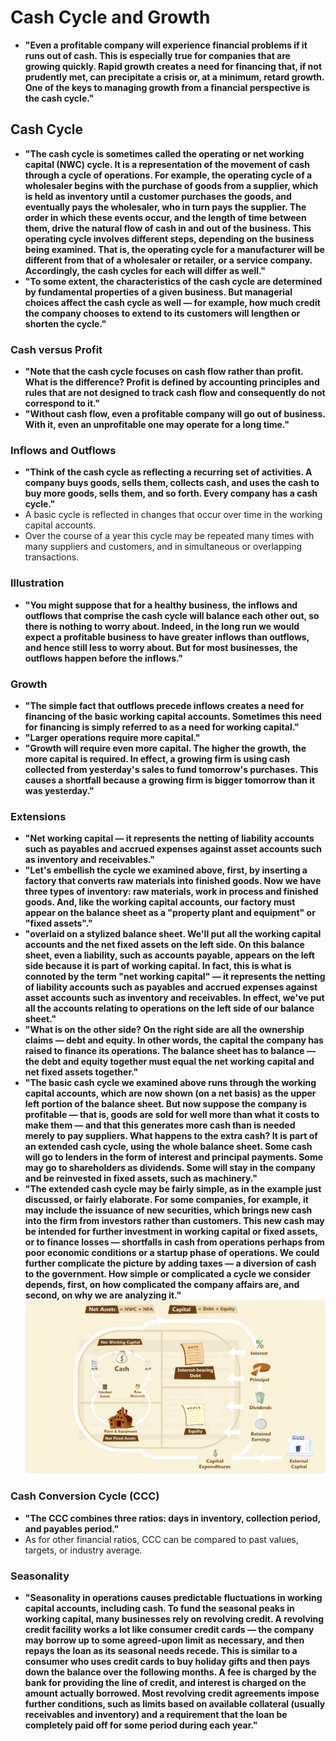 # Cash Cycle and Growth

- **"Even a profitable company will experience financial problems if it runs out of cash. This is especially true for companies that are growing quickly. Rapid growth creates a need for financing that, if not prudently met, can precipitate a crisis or, at a minimum, retard growth. One of the keys to managing growth from a financial perspective is the cash cycle."**

## Cash Cycle

- **"The cash cycle is sometimes called the operating or net working capital (NWC) cycle. It is a representation of the movement of cash through a cycle of operations. For example, the operating cycle of a wholesaler begins with the purchase of goods from a supplier, which is held as inventory until a customer purchases the goods, and eventually pays the wholesaler, who in turn pays the supplier. The order in which these events occur, and the length of time between them, drive the natural flow of cash in and out of the business. This operating cycle involves different steps, depending on the business being examined. That is, the operating cycle for a manufacturer will be different from that of a wholesaler or retailer, or a service company. Accordingly, the cash cycles for each will differ as well."**
- **"To some extent, the characteristics of the cash cycle are determined by fundamental properties of a given business. But managerial choices affect the cash cycle as well — for example, how much credit the company chooses to extend to its customers will lengthen or shorten the cycle."**

### Cash versus Profit

- **"Note that the cash cycle focuses on cash flow rather than profit. What is the difference? Profit is defined by accounting principles and rules that are not designed to track cash flow and consequently do not correspond to it."**
- **"Without cash flow, even a profitable company will go out of business. With it, even an unprofitable one may operate for a long time."**

### Inflows and Outflows

- **"Think of the cash cycle as reflecting a recurring set of activities. A company buys goods, sells them, collects cash, and uses the cash to buy more goods, sells them, and so forth. Every company has a cash cycle."**
- A basic cycle is reflected in changes that occur over time in the working capital accounts. 
- Over the course of a year this cycle may be repeated many times with many suppliers and customers, and in simultaneous or overlapping transactions.

### Illustration

- **"You might suppose that for a healthy business, the inflows and outflows that comprise the cash cycle will balance each other out, so there is nothing to worry about. Indeed, in the long run we would expect a profitable business to have greater inflows than outflows, and hence still less to worry about. But for most businesses, the outflows happen before the inflows."**

### Growth

- **"The simple fact that outflows precede inflows creates a need for financing of the basic working capital accounts. Sometimes this need for financing is simply referred to as a need for working capital."**
- **"Larger operations require more capital."**
- **"Growth will require even more capital. The higher the growth, the more capital is required. In effect, a growing firm is using cash collected from yesterday's sales to fund tomorrow's purchases. This causes a shortfall because a growing firm is bigger tomorrow than it was yesterday."**

### Extensions

- **"Net working capital — it represents the netting of liability accounts such as payables and accrued expenses against asset accounts such as inventory and receivables."**
- **"Let's embellish the cycle we examined above, first, by inserting a factory that converts raw materials into finished goods. Now we have three types of inventory: raw materials, work in process and finished goods. And, like the working capital accounts, our factory must appear on the balance sheet as a "property plant and equipment" or "fixed assets"."**
- **"overlaid on a stylized balance sheet. We'll put all the working capital accounts and the net fixed assets on the left side. On this balance sheet, even a liability, such as accounts payable, appears on the left side because it is part of working capital. In fact, this is what is connoted by the term "net working capital" — it represents the netting of liability accounts such as payables and accrued expenses against asset accounts such as inventory and receivables. In effect, we've put all the accounts relating to operations on the left side of our balance sheet."**
- **"What is on the other side? On the right side are all the ownership claims — debt and equity. In other words, the capital the company has raised to finance its operations. The balance sheet has to balance — the debt and equity together must equal the net working capital and net fixed assets together."**
- **"The basic cash cycle we examined above runs through the working capital accounts, which are now shown (on a net basis) as the upper left portion of the balance sheet. But now suppose the company is profitable — that is, goods are sold for well more than what it costs to make them — and that this generates more cash than is needed merely to pay suppliers. What happens to the extra cash? It is part of an extended cash cycle, using the whole balance sheet. Some cash will go to lenders in the form of interest and principal payments. Some may go to shareholders as dividends. Some will stay in the company and be reinvested in fixed assets, such as machinery."**
- **"The extended cash cycle may be fairly simple, as in the example just discussed, or fairly elaborate. For some companies, for example, it may include the issuance of new securities, which brings new cash into the firm from investors rather than customers. This new cash may be intended for further investment in working capital or fixed assets, or to finance losses — shortfalls in cash from operations perhaps from poor economic conditions or a startup phase of operations. We could further complicate the picture by adding taxes — a diversion of cash to the government. How simple or complicated a cycle we consider depends, first, on how complicated the company affairs are, and second, on why we are analyzing it."**
![Cash Cycle Extensions](./cash_cycle_extensions.png)

### Cash Conversion Cycle (CCC)

- **"The CCC combines three ratios: days in inventory, collection period, and payables period."**
- As for other financial ratios, CCC can be compared to past values, targets, or industry average.

### Seasonality

- **"Seasonality in operations causes predictable fluctuations in working capital accounts, including cash. To fund the seasonal peaks in working capital, many businesses rely on revolving credit. A revolving credit facility works a lot like consumer credit cards — the company may borrow up to some agreed-upon limit as necessary, and then repays the loan as its seasonal needs recede. This is similar to a consumer who uses credit cards to buy holiday gifts and then pays down the balance over the following months. A fee is charged by the bank for providing the line of credit, and interest is charged on the amount actually borrowed. Most revolving credit agreements impose further conditions, such as limits based on available collateral (usually receivables and inventory) and a requirement that the loan be completely paid off for some period during each year."**